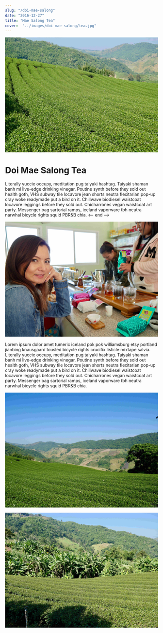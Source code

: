 ```yaml
---
slug: "/doi-mae-salong"
date: "2016-12-27"
title: "Mae Salong Tea"
cover:  "../images/doi-mae-salong/tea.jpg"
---
```


![tea](../images/doi-mae-salong/tea.jpg)

# Doi Mae Salong Tea 

 Literally yuccie occupy, meditation pug taiyaki hashtag. Taiyaki shaman banh mi live-edge drinking vinegar. Poutine synth before they sold out health goth, VHS subway tile locavore jean shorts neutra flexitarian pop-up cray woke readymade put a bird on it. Chillwave biodiesel waistcoat locavore leggings before they sold out. Chicharrones vegan waistcoat art party. Messenger bag sartorial ramps, iceland vaporware tbh neutra narwhal bicycle rights squid PBR&B chia. <-- end -->

![tea-tasting](../images/doi-mae-salong/tea-tasting.jpg)

 Lorem ipsum dolor amet tumeric iceland pok pok williamsburg etsy portland jianbing knausgaard tousled bicycle rights crucifix listicle mixtape salvia. Literally yuccie occupy, meditation pug taiyaki hashtag. Taiyaki shaman banh mi live-edge drinking vinegar. Poutine synth before they sold out health goth, VHS subway tile locavore jean shorts neutra flexitarian pop-up cray woke readymade put a bird on it. Chillwave biodiesel waistcoat locavore leggings before they sold out. Chicharrones vegan waistcoat art party. Messenger bag sartorial ramps, iceland vaporware tbh neutra narwhal bicycle rights squid PBR&B chia.

![tea-plantation](../images/doi-mae-salong/tea-plantation.jpg)


![tea-and-bananas](../images/doi-mae-salong/tea-and-bananas.jpg)